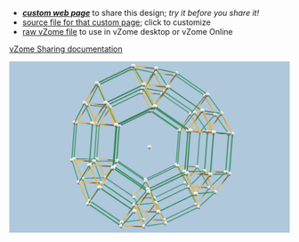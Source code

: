 
 - [***custom web page***][post] to share this design; *try it before you share it!*
 - [source file for that custom page][source]; click to customize
 - [raw vZome file][raw] to use in vZome desktop or vZome Online

[vZome Sharing documentation](https://vzome.github.io/vzome/sharing.html#how-it-works)

![Image](<omnitruncated-5-cell.png>)


[post]: <https://vorth.github.io/vzome-sharing/2022/02/12/omnitruncated-5-cell-16-22-48.html>
[source]: <https://github.com/vorth/vzome-sharing/edit/main/_posts/2022-02-12-omnitruncated-5-cell-16-22-48.md>
[raw]: <https://raw.githubusercontent.com/vorth/vzome-sharing/main/2022/02/12/16-22-48-omnitruncated-5-cell/omnitruncated-5-cell.vZome>